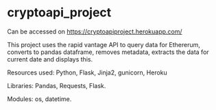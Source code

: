 

# cryptoapi_project

Can be accessed on https://cryptoapiproject.herokuapp.com/

This project uses the rapid vantage API to query data for Ethererum, converts to pandas dataframe, removes metadata, extracts the data for current date and displays this.

Resources used: Python, Flask, Jinja2, gunicorn, Heroku

Libraries: Pandas, Requests, Flask.

Modules: os, datetime.
